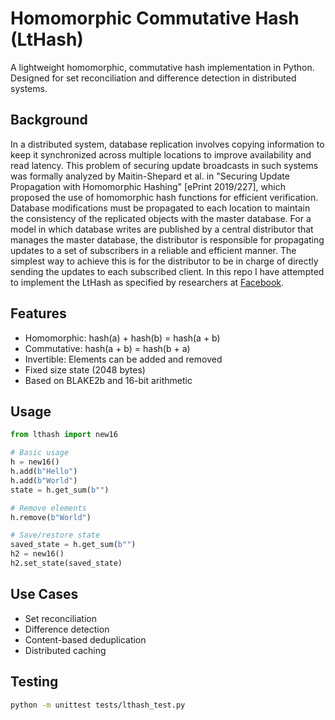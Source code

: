 # Homomorphic Commutative Hash (LtHash)

A lightweight homomorphic, commutative hash implementation in Python. Designed for set reconciliation and difference detection in distributed systems.

## Background

In a distributed system, database replication involves copying information to keep it synchronized across multiple locations to improve availability and read latency. This problem of securing update broadcasts in such systems was formally analyzed by Maitin-Shepard et al. in "Securing Update Propagation with Homomorphic Hashing" [ePrint 2019/227], which proposed the use of homomorphic hash functions for efficient verification. Database modifications must be propagated to each location to maintain the consistency of the replicated objects with the master database. For a model in which database writes are published by a central distributor that manages the master database, the distributor is responsible for propagating updates to a set of subscribers in a reliable and efficient manner. The simplest way to achieve this is for the distributor to be in charge of directly sending the updates to each subscribed client. In this repo I have attempted to implement the LtHash as specified by researchers at [Facebook](https://eprint.iacr.org/2019/227.pdf).

## Features

- Homomorphic: hash(a) + hash(b) = hash(a + b)
- Commutative: hash(a + b) = hash(b + a)
- Invertible: Elements can be added and removed
- Fixed size state (2048 bytes)
- Based on BLAKE2b and 16-bit arithmetic

## Usage

```python
from lthash import new16

# Basic usage
h = new16()
h.add(b"Hello")
h.add(b"World")
state = h.get_sum(b"")

# Remove elements
h.remove(b"World")

# Save/restore state
saved_state = h.get_sum(b"")
h2 = new16()
h2.set_state(saved_state)
```

## Use Cases

- Set reconciliation
- Difference detection
- Content-based deduplication
- Distributed caching

## Testing

```bash
python -m unittest tests/lthash_test.py
```
